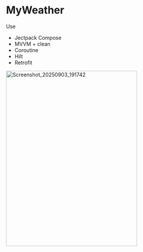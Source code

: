# MyWeather
Use
  - Jectpack Compose
  - MVVM + clean
  - Coroutine
  - Hilt
  - Retrofit
<img width="360" height="480" alt="Screenshot_20250903_191742" src="https://github.com/user-attachments/assets/3aed8191-c83b-4d59-b5e5-19aadb2e9f75" />
